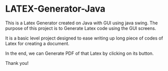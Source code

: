 # LATEX-Generator-Java

This is a Latex Generator created on Java with GUI using java swing.
The purpose of this project is to Generate Latex code using the GUI screens.

It is a basic level project designed to ease writing up long piece of codes of Latex for creating a document.

In the end, we can Generate PDF of that Latex by clicking on its button.

Thank you!
